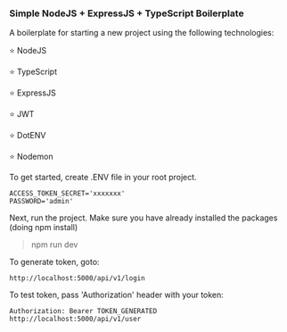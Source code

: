 ### Simple NodeJS + ExpressJS + TypeScript Boilerplate 

A boilerplate for starting a new project using the following technologies:


⭐ NodeJS

⭐ TypeScript

⭐ ExpressJS

⭐ JWT

⭐ DotENV

⭐ Nodemon

To get started, create .ENV file in your root project.

    ACCESS_TOKEN_SECRET='xxxxxxx'
    PASSWORD='admin'

Next, run the project. Make sure you have already installed the packages (doing npm install)

> npm run dev

To generate token, goto:

    http://localhost:5000/api/v1/login
  
To test token, pass 'Authorization' header with your token:

    Authorization: Bearer TOKEN_GENERATED
    http://localhost:5000/api/v1/user